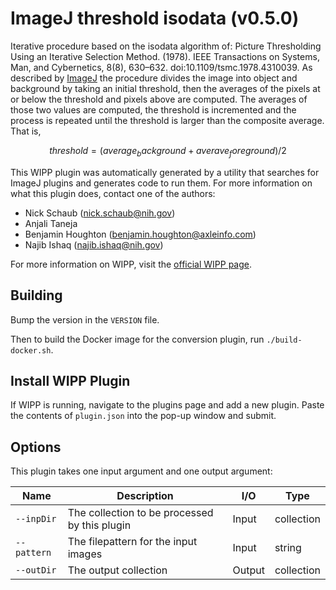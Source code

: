 # ImageJ threshold isodata (v0.5.0)

Iterative procedure based on the isodata algorithm of:  Picture Thresholding
Using an Iterative Selection Method. (1978). IEEE Transactions on Systems, Man,
and Cybernetics, 8(8), 630–632. doi:10.1109/tsmc.1978.4310039. As described by
[ImageJ](https://imagej.net/plugins/auto-threshold#isodata) the procedure divides the image into object and background by taking an
initial threshold, then the averages of the pixels at or below the threshold and
pixels above are computed. The averages of those two values are computed, the
threshold is incremented and the process is repeated until the threshold is
larger than the composite average. That is,

$$threshold = (average_background + averave_foreground) / 2$$

This WIPP plugin was automatically generated by a utility that searches for ImageJ plugins and generates code to run them.
For more information on what this plugin does, contact one of the authors:

 - Nick Schaub (nick.schaub@nih.gov)
 - Anjali Taneja
 - Benjamin Houghton (benjamin.houghton@axleinfo.com)
 - Najib Ishaq (najib.ishaq@nih.gov)

For more information on WIPP, visit the [official WIPP page](https://isg.nist.gov/deepzoomweb/software/wipp).

## Building

Bump the version in the `VERSION` file.

Then to build the Docker image for the conversion plugin, run
`./build-docker.sh`.

## Install WIPP Plugin

If WIPP is running, navigate to the plugins page and add a new plugin.
Paste the contents of `plugin.json` into the pop-up window and submit.

## Options

This plugin takes one input argument and one output argument:

| Name        | Description                                   | I/O    | Type       |
| ----------- | --------------------------------------------- | ------ | ---------- |
| `--inpDir`  | The collection to be processed by this plugin | Input  | collection |
| `--pattern` | The filepattern for the input images          | Input  | string     |
| `--outDir`  | The output collection                         | Output | collection |
